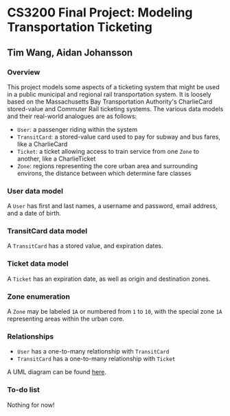 # CS3200 Final Project: Modeling Transportation Ticketing

## Tim Wang, Aidan Johansson 

### Overview

This project models some aspects of a ticketing system that might be used in a public municipal and regional rail transportation system. It is loosely based on the Massachusetts Bay Transportation Authority's CharlieCard stored-value and Commuter Rail ticketing systems. The various data models and their real-world analogues are as follows:
- `User`: a passenger riding within the system
- `TransitCard`: a stored-value card used to pay for subway and bus fares, like a CharlieCard
- `Ticket`: a ticket allowing access to train service from one `Zone` to another, like a CharlieTicket
- `Zone`: regions representing the core urban area and surrounding environs, the distance between which determine fare classes

### User data model

A `User` has first and last names, a username and password, email address, and a date of birth.

### TransitCard data model

A `TransitCard` has a stored value, and expiration dates.

### Ticket data model

A `Ticket` has an expiration date, as well as origin and destination zones.

### Zone enumeration

A `Zone` may be labeled `1A` or numbered from `1` to `10`, with the special zone `1A` representing areas within the urban core.

### Relationships
- `User` has a one-to-many relationship with `TransitCard`
- `TransitCard` has a one-to-many relationship with `Ticket`

A UML diagram can be found [here](/diagram.pdf).

### To-do list
Nothing for now!
